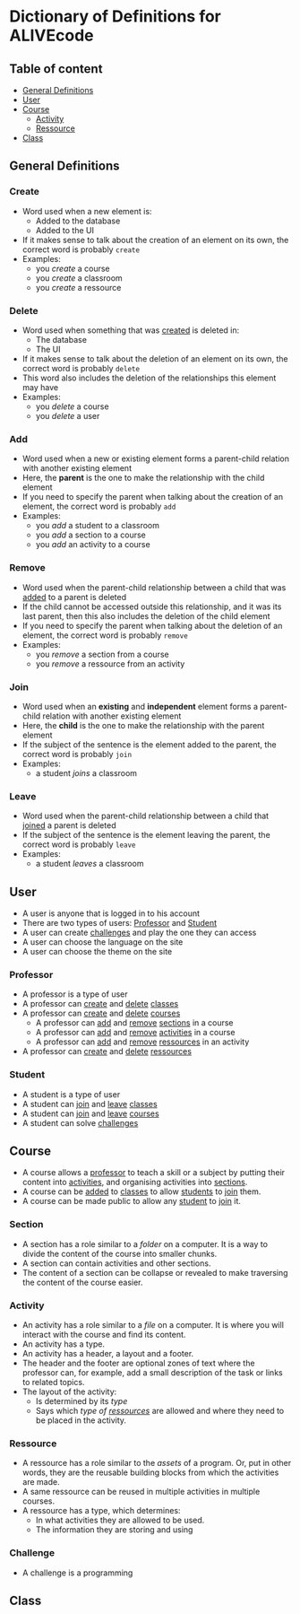 # Dictionary of Definitions for ALIVEcode

## Table of content

- [General Definitions](#general-definitions)
- [User](#user)
- [Course](#course)
  - [Activity](#activity)
  - [Ressource](#ressource)
- [Class](#class)

## General Definitions

### Create

- Word used when a new element is:
  - Added to the database
  - Added to the UI
- If it makes sense to talk about the creation of an element on its own, the correct word is probably `create`
- Examples:
  - you _create_ a course
  - you _create_ a classroom
  - you _create_ a ressource

### Delete

- Word used when something that was [created][created] is deleted in:
  - The database
  - The UI
- If it makes sense to talk about the deletion of an element on its own, the correct word is probably `delete`
- This word also includes the deletion of the relationships this element may have
- Examples:
  - you _delete_ a course
  - you _delete_ a user

### Add

- Word used when a new or existing element forms a parent-child relation with another existing element
- Here, the **parent** is the one to make the relationship with the child element
- If you need to specify the parent when talking about the creation of an element, the correct word is probably `add`
- Examples:
  - you _add_ a student to a classroom
  - you _add_ a section to a course
  - you _add_ an activity to a course

### Remove

- Word used when the parent-child relationship between a child that was [added][added] to a parent is deleted
- If the child cannot be accessed outside this relationship, and it was its last parent, then this also includes the
  deletion of the child element
- If you need to specify the parent when talking about the deletion of an element, the correct word is probably `remove`
- Examples:
  - you _remove_ a section from a course
  - you _remove_ a ressource from an activity

### Join

- Word used when an **existing** and **independent** element forms a parent-child relation with another existing element
- Here, the **child** is the one to make the relationship with the parent element
- If the subject of the sentence is the element added to the parent, the correct word is probably `join`
- Examples:
  - a student _joins_ a classroom

### Leave

- Word used when the parent-child relationship between a child that [joined][joined] a parent is deleted
- If the subject of the sentence is the element leaving the parent, the correct word is probably `leave`
- Examples:
  - a student _leaves_ a classroom

## User

- A user is anyone that is logged in to his account
- There are two types of users: [Professor][Professor] and [Student][Student]
- A user can create [challenges][challenges] and play the one they can access
- A user can choose the language on the site
- A user can choose the theme on the site

### Professor

- A professor is a type of user
- A professor can [create][create] and [delete](#delete) [classes][classes]
- A professor can [create][create] and [delete](#delete) [courses][courses]
  - A professor can [add][add] and [remove](#remove) [sections][sections] in a course
  - A professor can [add][add] and [remove](#remove) [activities][activities] in a course
  - A professor can [add][add] and [remove](#remove) [ressources][ressources] in an activity
- A professor can [create][create] and [delete][delete] [ressources](#ressource)

### Student

- A student is a type of user
- A student can [join][join] and [leave](#leave) [classes][classes]
- A student can [join][join] and [leave](#leave) [courses][courses]
- A student can solve [challenges][challenges]

## Course

* A course allows a [professor][professor] to teach a skill or a subject by putting their content
  into [activities][activities], and organising activities into [sections][sections].
* A course can be [added][added] to [classes][classes] to allow [students][students] to [join][join] them.
* A course can be made public to allow any [student][student] to [join][join] it.

### Section

- A section has a role similar to a *folder* on a computer. It is a way to divide the content of the course into smaller
  chunks.
- A section can contain activities and other sections.
- The content of a section can be collapse or revealed to make traversing the content of the course easier.

### Activity

- An activity has a role similar to a *file* on a computer. It is where you will interact with the course and find its content.
- An activity has a type.
- An activity has a header, a layout and a footer.
- The header and the footer are optional zones of text where the professor can, for example, add a small description of the task or links to related topics.
- The layout of the activity:
  - Is determined by its *type*
  - Says which *type of [ressources][ressources]* are allowed and where they need to be placed in the activity.

### Ressource

- A ressource has a role similar to the *assets* of a program. Or, put in other words, they are the reusable building blocks from which the activities are made.
- A same ressource can be reused in multiple activities in multiple courses.
- A ressource has a type, which determines:
  - In what activities they are allowed to be used.
  - The information they are storing and using

### Challenge

- A challenge is a programming

## Class

[professor]: #professor
[student]: #student
[create]: #create
[created]: #create
[delete]: #delete
[add]: #add
[added]: #add
[remove]: #remove
[removed]: #remove
[join]: #join
[joined]: #join
[leave]: #leave
[left]: #leave
[activities]: #activity
[ressources]: #ressource
[challenges]: #challenge
[classes]: #class
[courses]: #course
[sections]: #section
[students]: #student
